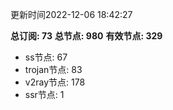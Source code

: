 更新时间2022-12-06 18:42:27

**总订阅: 73**
**总节点: 980**
**有效节点: 329**
- ss节点: 67
- trojan节点: 83
- v2ray节点: 178
- ssr节点: 1
